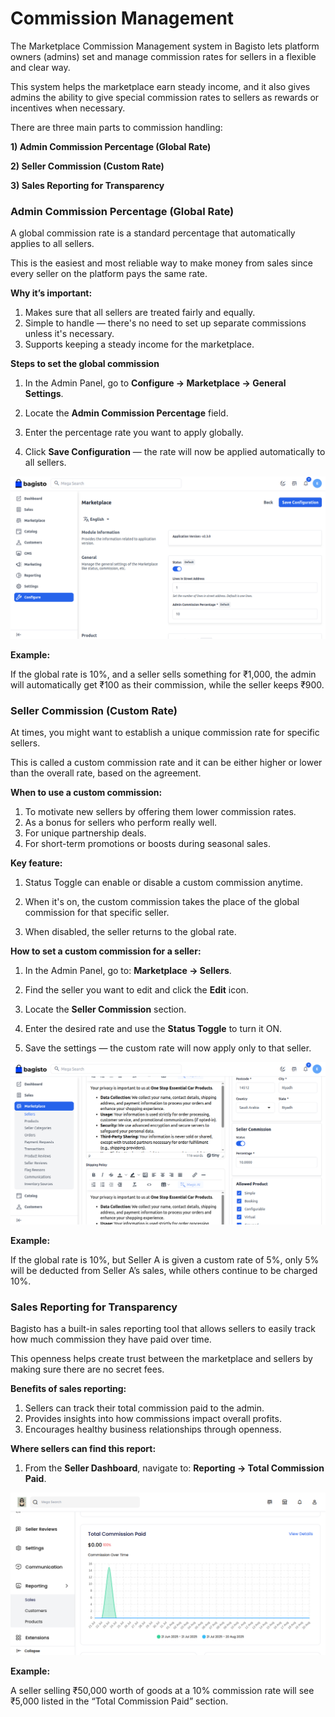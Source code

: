 # Commission Management

The Marketplace Commission Management system in Bagisto lets platform owners (admins) set and manage commission rates for sellers in a flexible and clear way.

This system helps the marketplace earn steady income, and it also gives admins the ability to give special commission rates to sellers as rewards or incentives when necessary.

There are three main parts to commission handling:

**1) Admin Commission Percentage (Global Rate)**

**2) Seller Commission (Custom Rate)**

**3) Sales Reporting for Transparency**

### Admin Commission Percentage (Global Rate)

A global commission rate is a standard percentage that automatically applies to all sellers.

This is the easiest and most reliable way to make money from sales since every seller on the platform pays the same rate.

**Why it’s important:**

1) Makes sure that all sellers are treated fairly and equally.
2) Simple to handle — there's no need to set up separate commissions unless it's necessary.
3) Supports keeping a steady income for the marketplace.

**Steps to set the global commission**

1) In the Admin Panel, go to **Configure → Marketplace → General Settings**.

2) Locate the **Admin Commission Percentage** field.

3) Enter the percentage rate you want to apply globally.

4) Click **Save Configuration** — the rate will now be applied automatically to all sellers.

![Template](../../assets/2.3.0/images/MultiVendorMarketplace/configure_commission.png)

**Example:**

If the global rate is 10%, and a seller sells something for ₹1,000, the admin will automatically get ₹100 as their commission, while the seller keeps ₹900.

### Seller Commission (Custom Rate)

At times, you might want to establish a unique commission rate for specific sellers.


This is called a custom commission rate and it can be either higher or lower than the overall rate, based on the agreement.

**When to use a custom commission:**

1) To motivate new sellers by offering them lower commission rates.
2) As a bonus for sellers who perform really well.
3) For unique partnership deals.
4) For short-term promotions or boosts during seasonal sales.

**Key feature:**

1) Status Toggle can enable or disable a custom commission anytime.

2) When it's on, the custom commission takes the place of the global commission for that specific seller.

3) When disabled, the seller returns to the global rate.

**How to set a custom commission for a seller:**

1) In the Admin Panel, go to: **Marketplace → Sellers**.

2) Find the seller you want to edit and click the **Edit** icon.

3) Locate the **Seller Commission** section.

4) Enter the desired rate and use the **Status Toggle** to turn it ON.

5) Save the settings — the custom rate will now apply only to that seller.

![Template](../../assets/2.3.0/images/MultiVendorMarketplace/seller_commission.png)

**Example:**

If the global rate is 10%, but Seller A is given a custom rate of 5%, only 5% will be deducted from Seller A’s sales, while others continue to be charged 10%.

### Sales Reporting for Transparency

Bagisto has a built-in sales reporting tool that allows sellers to easily track how much commission they have paid over time.

This openness helps create trust between the marketplace and sellers by making sure there are no secret fees.

**Benefits of sales reporting:**

1) Sellers can track their total commission paid to the admin.
2) Provides insights into how commissions impact overall profits.
3) Encourages healthy business relationships through openness.

**Where sellers can find this report:**

1) From the **Seller Dashboard**, navigate to: **Reporting → Total Commission Paid**.

![Template](../../assets/2.3.0/images/MultiVendorMarketplace/total_commission_paid_reporting.png)

**Example:**

A seller selling ₹50,000 worth of goods at a 10% commission rate will see ₹5,000 listed in the “Total Commission Paid” section.

